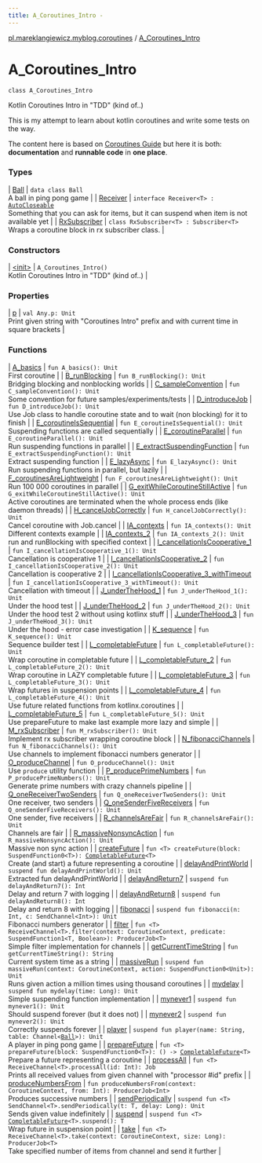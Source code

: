 ```yaml
---
title: A_Coroutines_Intro - 
---
```


[pl.mareklangiewicz.myblog.coroutines](../index.md) / [A_Coroutines_Intro](.)

# A_Coroutines_Intro

`class A_Coroutines_Intro`

Kotlin Coroutines Intro in "TDD" (kind of..)

This is my attempt to learn about kotlin coroutines and write some tests on the way.

The content here is based on [Coroutines Guide](https://github.com/Kotlin/kotlinx.coroutines/blob/master/coroutines-guide.md)
but here it is both: **documentation** and **runnable code** in **one place**.

### Types

| [Ball](-ball/index.md) | `data class Ball`<br>A ball in ping pong game |
| [Receiver](-receiver/index.md) | `interface Receiver<T> : `[`AutoCloseable`](http://docs.oracle.com/javase/6/docs/api/java/lang/AutoCloseable.html)<br>Something that you can ask for items, but it can suspend when item is not available yet |
| [RxSubscriber](-rx-subscriber/index.md) | `class RxSubscriber<T> : Subscriber<T>`<br>Wraps a coroutine block in rx subscriber class. |

### Constructors

| [&lt;init&gt;](-init-.md) | `A_Coroutines_Intro()`<br>Kotlin Coroutines Intro in "TDD" (kind of..) |

### Properties

| [p](p.md) | `val Any.p: Unit`<br>Print given string with "Coroutines Intro" prefix and with current time in square brackets |

### Functions

| [A_basics](-a_basics.md) | `fun A_basics(): Unit`<br>First coroutine |
| [B_runBlocking](-b_run-blocking.md) | `fun B_runBlocking(): Unit`<br>Bridging blocking and nonblocking worlds |
| [C_sampleConvention](-c_sample-convention.md) | `fun C_sampleConvention(): Unit`<br>Some convention for future samples/experiments/tests |
| [D_introduceJob](-d_introduce-job.md) | `fun D_introduceJob(): Unit`<br>Use Job class to handle coroutine state and to wait (non blocking) for it to finish |
| [E_coroutineIsSequential](-e_coroutine-is-sequential.md) | `fun E_coroutineIsSequential(): Unit`<br>Suspending functions are called sequentially |
| [E_coroutineParallel](-e_coroutine-parallel.md) | `fun E_coroutineParallel(): Unit`<br>Run suspending functions in parallel |
| [E_extractSuspendingFunction](-e_extract-suspending-function.md) | `fun E_extractSuspendingFunction(): Unit`<br>Extract suspending function |
| [E_lazyAsync](-e_lazy-async.md) | `fun E_lazyAsync(): Unit`<br>Run suspending functions in parallel, but lazily |
| [F_coroutinesAreLightweight](-f_coroutines-are-lightweight.md) | `fun F_coroutinesAreLightweight(): Unit`<br>Run 100 000 coroutines in parallel |
| [G_exitWhileCoroutineStillActive](-g_exit-while-coroutine-still-active.md) | `fun G_exitWhileCoroutineStillActive(): Unit`<br>Active coroutines are terminated when the whole process ends (like daemon threads) |
| [H_cancelJobCorrectly](-h_cancel-job-correctly.md) | `fun H_cancelJobCorrectly(): Unit`<br>Cancel coroutine with Job.cancel |
| [IA_contexts](-i-a_contexts.md) | `fun IA_contexts(): Unit`<br>Different contexts example |
| [IA_contexts_2](-i-a_contexts_2.md) | `fun IA_contexts_2(): Unit`<br>run and runBlocking with specified context |
| [I_cancellationIsCooperative_1](-i_cancellation-is-cooperative_1.md) | `fun I_cancellationIsCooperative_1(): Unit`<br>Cancellation is cooperative 1 |
| [I_cancellationIsCooperative_2](-i_cancellation-is-cooperative_2.md) | `fun I_cancellationIsCooperative_2(): Unit`<br>Cancellation is cooperative 2 |
| [I_cancellationIsCooperative_3_withTimeout](-i_cancellation-is-cooperative_3_with-timeout.md) | `fun I_cancellationIsCooperative_3_withTimeout(): Unit`<br>Cancellation with timeout |
| [J_underTheHood_1](-j_under-the-hood_1.md) | `fun J_underTheHood_1(): Unit`<br>Under the hood test |
| [J_underTheHood_2](-j_under-the-hood_2.md) | `fun J_underTheHood_2(): Unit`<br>Under the hood test 2 without using kotlinx stuff |
| [J_underTheHood_3](-j_under-the-hood_3.md) | `fun J_underTheHood_3(): Unit`<br>Under the hood - error case investigation |
| [K_sequence](-k_sequence.md) | `fun K_sequence(): Unit`<br>Sequence builder test |
| [L_completableFuture](-l_completable-future.md) | `fun L_completableFuture(): Unit`<br>Wrap coroutine in completable future |
| [L_completableFuture_2](-l_completable-future_2.md) | `fun L_completableFuture_2(): Unit`<br>Wrap coroutine in LAZY completable future |
| [L_completableFuture_3](-l_completable-future_3.md) | `fun L_completableFuture_3(): Unit`<br>Wrap futures in suspension points |
| [L_completableFuture_4](-l_completable-future_4.md) | `fun L_completableFuture_4(): Unit`<br>Use future related functions from kotlinx.coroutines |
| [L_completableFuture_5](-l_completable-future_5.md) | `fun L_completableFuture_5(): Unit`<br>Use prepareFuture to make last example more lazy and simple |
| [M_rxSubscriber](-m_rx-subscriber.md) | `fun M_rxSubscriber(): Unit`<br>Implement rx subscriber wrapping coroutine block |
| [N_fibonacciChannels](-n_fibonacci-channels.md) | `fun N_fibonacciChannels(): Unit`<br>Use channels to implement fibonacci numbers generator |
| [O_produceChannel](-o_produce-channel.md) | `fun O_produceChannel(): Unit`<br>Use `produce` utility function |
| [P_producePrimeNumbers](-p_produce-prime-numbers.md) | `fun P_producePrimeNumbers(): Unit`<br>Generate prime numbers with crazy channels pipeline |
| [Q_oneReceiverTwoSenders](-q_one-receiver-two-senders.md) | `fun Q_oneReceiverTwoSenders(): Unit`<br>One receiver, two senders |
| [Q_oneSenderFiveReceivers](-q_one-sender-five-receivers.md) | `fun Q_oneSenderFiveReceivers(): Unit`<br>One sender, five receivers |
| [R_channelsAreFair](-r_channels-are-fair.md) | `fun R_channelsAreFair(): Unit`<br>Channels are fair |
| [R_massiveNonsyncAction](-r_massive-nonsync-action.md) | `fun R_massiveNonsyncAction(): Unit`<br>Massive non sync action |
| [createFuture](create-future.md) | `fun <T> createFuture(block: SuspendFunction0<T>): `[`CompletableFuture`](http://docs.oracle.com/javase/6/docs/api/java/util/concurrent/CompletableFuture.html)`<T>`<br>Create (and start) a future representing a coroutine |
| [delayAndPrintWorld](delay-and-print-world.md) | `suspend fun delayAndPrintWorld(): Unit`<br>Extracted fun delayAndPrintWorld |
| [delayAndReturn7](delay-and-return7.md) | `suspend fun delayAndReturn7(): Int`<br>Delay and return 7 with logging |
| [delayAndReturn8](delay-and-return8.md) | `suspend fun delayAndReturn8(): Int`<br>Delay and return 8 with logging |
| [fibonacci](fibonacci.md) | `suspend fun fibonacci(n: Int, c: SendChannel<Int>): Unit`<br>Fibonacci numbers generator |
| [filter](filter.md) | `fun <T> ReceiveChannel<T>.filter(context: CoroutineContext, predicate: SuspendFunction1<T, Boolean>): ProducerJob<T>`<br>Simple filter implementation for channels |
| [getCurrentTimeString](get-current-time-string.md) | `fun getCurrentTimeString(): String`<br>Current system time as a string |
| [massiveRun](massive-run.md) | `suspend fun massiveRun(context: CoroutineContext, action: SuspendFunction0<Unit>): Unit`<br>Runs given action a million times using thousand coroutines |
| [mydelay](mydelay.md) | `suspend fun mydelay(time: Long): Unit`<br>Simple suspending function implementation |
| [mynever1](mynever1.md) | `suspend fun mynever1(): Unit`<br>Should suspend forever (but it does not) |
| [mynever2](mynever2.md) | `suspend fun mynever2(): Unit`<br>Correctly suspends forever |
| [player](player.md) | `suspend fun player(name: String, table: Channel<`[`Ball`](-ball/index.md)`>): Unit`<br>A player in ping pong game |
| [prepareFuture](prepare-future.md) | `fun <T> prepareFuture(block: SuspendFunction0<T>): () -> `[`CompletableFuture`](http://docs.oracle.com/javase/6/docs/api/java/util/concurrent/CompletableFuture.html)`<T>`<br>Prepare a future representing a coroutine |
| [processAll](process-all.md) | `fun <T> ReceiveChannel<T>.processAll(id: Int): Job`<br>Prints all received values from given channel with "processor #id" prefix |
| [produceNumbersFrom](produce-numbers-from.md) | `fun produceNumbersFrom(context: CoroutineContext, from: Int): ProducerJob<Int>`<br>Produces successive numbers |
| [sendPeriodically](send-periodically.md) | `suspend fun <T> SendChannel<T>.sendPeriodically(t: T, delay: Long): Unit`<br>Sends given value indefinitely |
| [suspend](suspend.md) | `suspend fun <T> `[`CompletableFuture`](http://docs.oracle.com/javase/6/docs/api/java/util/concurrent/CompletableFuture.html)`<T>.suspend(): T`<br>Wrap future in suspension point |
| [take](take.md) | `fun <T> ReceiveChannel<T>.take(context: CoroutineContext, size: Long): ProducerJob<T>`<br>Take specified number of items from channel and send it further |

